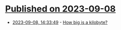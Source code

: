 # [Published on 2023-09-08](index.md)

* [2023-09-08, 14:33:49](https://lobste.rs/s/wywsvx/how_big_is_kilobyte) - [How big is a kilobyte?](https://evanhahn.com/how-big-is-a-kilobyte/)
